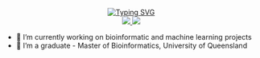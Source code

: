 
<p align="center">
<a href="https://github.com/JaydenBeckwith">
    <img src="https://readme-typing-svg.demolab.com?font=Georgia&size=18&duration=2500&pause=100&multiline=true&width=500&height=80&lines=Jayden+Beckwith;Bioinformatician+%7C+Master's+Graduate+%7C+Data+Scientist" alt="Typing SVG" />
</a>
<br/>

</a>  
<a href="https://www.linkedin.com/in/jaydenbeckwith/">
    <img src="https://img.shields.io/badge/-Linkedin-blue?style=flat-square&logo=linkedin">
</a>
<a href="mailto:jayden.k.beckwith@gmail.com">
    <img src="https://img.shields.io/badge/-Email-red?style=flat-square&logo=gmail&logoColor=white">
</a>

</p>

- 🔭 I’m currently working on bioinformatic and machine learning projects
- 🌱 I’m a graduate - Master of Bioinformatics, University of Queensland

<!--
**JaydenBeckwith/JaydenBeckwith** is a ✨ _special_ ✨ repository because its `README.md` (this file) appears on your GitHub profile.

Here are some ideas to get you started:

- 🔭 I’m currently working on ...
- 🌱 I’m currently learning ...
- 👯 I’m looking to collaborate on ...
- 🤔 I’m looking for help with ...
- 💬 Ask me about ...
- 📫 How to reach me: ...
- 😄 Pronouns: ...
- ⚡ Fun fact: ...
-->
